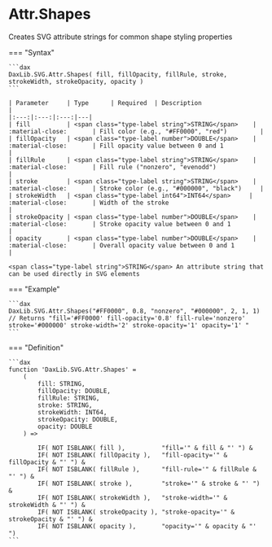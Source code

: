 # Attr.Shapes

Creates SVG attribute strings for common shape styling properties

=== "Syntax"

    ```dax
    DaxLib.SVG.Attr.Shapes( fill, fillOpacity, fillRule, stroke, strokeWidth, strokeOpacity, opacity )
    ```

    | Parameter     | Type      | Required  | Description                                   |
    |:---:|:---:|:---:|---|
    | fill          | <span class="type-label string">STRING</span>    |  :material-close:       | Fill color (e.g., "#FF0000", "red")         |
    | fillOpacity   | <span class="type-label number">DOUBLE</span>    |  :material-close:       | Fill opacity value between 0 and 1            |
    | fillRule      | <span class="type-label string">STRING</span>    |  :material-close:       | Fill rule ("nonzero", "evenodd")              |
    | stroke        | <span class="type-label string">STRING</span>    |  :material-close:       | Stroke color (e.g., "#000000", "black")     |
    | strokeWidth   | <span class="type-label int64">INT64</span>     |  :material-close:       | Width of the stroke                           |
    | strokeOpacity | <span class="type-label number">DOUBLE</span>    |  :material-close:       | Stroke opacity value between 0 and 1          |
    | opacity       | <span class="type-label number">DOUBLE</span>    |  :material-close:       | Overall opacity value between 0 and 1         |

    <span class="type-label string">STRING</span> An attribute string that can be used directly in SVG elements

=== "Example"

    ```dax
    DaxLib.SVG.Attr.Shapes("#FF0000", 0.8, "nonzero", "#000000", 2, 1, 1)
    // Returns "fill='#FF0000' fill-opacity='0.8' fill-rule='nonzero' stroke='#000000' stroke-width='2' stroke-opacity='1' opacity='1' "
    ```

=== "Definition"

    ```dax
    function 'DaxLib.SVG.Attr.Shapes' = 
        (
            fill: STRING,
            fillOpacity: DOUBLE,
            fillRule: STRING,
            stroke: STRING,
            strokeWidth: INT64,
            strokeOpacity: DOUBLE,
            opacity: DOUBLE
        ) =>

            IF( NOT ISBLANK( fill ),          "fill='" & fill & "' ") &
            IF( NOT ISBLANK( fillOpacity ),   "fill-opacity='" & fillOpacity & "' ") &
            IF( NOT ISBLANK( fillRule ),      "fill-rule='" & fillRule & "' ") &
            IF( NOT ISBLANK( stroke ),        "stroke='" & stroke & "' ") &
            IF( NOT ISBLANK( strokeWidth ),   "stroke-width='" & strokeWidth & "' ") &
            IF( NOT ISBLANK( strokeOpacity ), "stroke-opacity='" & strokeOpacity & "' ") &
            IF( NOT ISBLANK( opacity ),       "opacity='" & opacity & "' ")
    ```